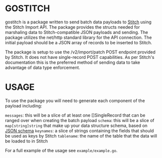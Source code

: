 # GOSTITCH
gostitch is a package written to send batch data payloads to [Stitch](https://www.stitchdata.com/) using the Stitch Import API. The package provides the structs needed for marshaling data to Stitch-compatible JSON payloads and sending. The package utilizes the net/http standard library for the API connection. The initial payload should be a JSON array of records to be inserted to Stitch.

The package is setup to use the /v2/import/patch POST endpoint provided by Stitch. It does not have single-record POST capabilities. As per Stitch's documentation this is the preferred method of sending data to take advantage of data type enforcement.

# USAGE

To use the package you will need to generate each component of the payload including:

`messages`: this will be a slice of at least one []SingleRecord that can be ranged over when creating the batch payload
`schema`: this will be a slice of `map[string]string` that make up your data structure schema, based on [JSON schema](https://json-schema.org/)
`keynames`: a slice of strings containing the fields that should be used as keys by Stitch
`tablename`: the name of the table that the data will be loaded to in Stitch

For a full example of the usage see `example/example.go`.